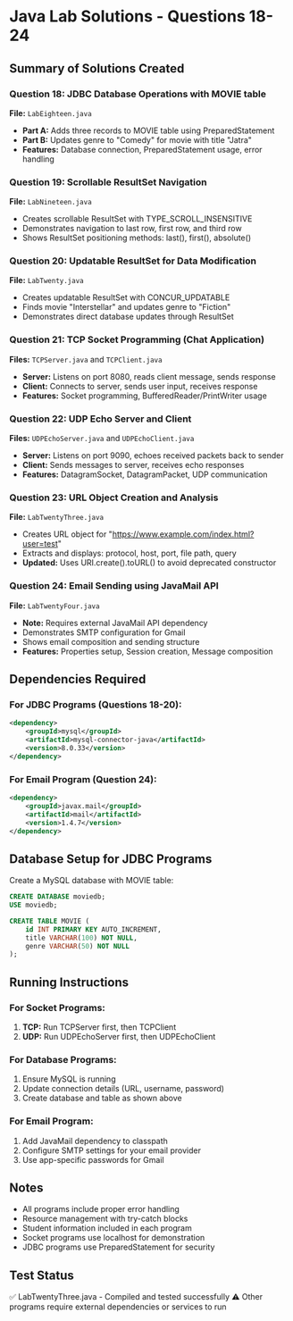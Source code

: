 # Java Lab Solutions - Questions 18-24

## Summary of Solutions Created

### Question 18: JDBC Database Operations with MOVIE table
**File:** `LabEighteen.java`
- **Part A:** Adds three records to MOVIE table using PreparedStatement
- **Part B:** Updates genre to "Comedy" for movie with title "Jatra"
- **Features:** Database connection, PreparedStatement usage, error handling

### Question 19: Scrollable ResultSet Navigation
**File:** `LabNineteen.java`
- Creates scrollable ResultSet with TYPE_SCROLL_INSENSITIVE
- Demonstrates navigation to last row, first row, and third row
- Shows ResultSet positioning methods: last(), first(), absolute()

### Question 20: Updatable ResultSet for Data Modification
**File:** `LabTwenty.java`
- Creates updatable ResultSet with CONCUR_UPDATABLE
- Finds movie "Interstellar" and updates genre to "Fiction"
- Demonstrates direct database updates through ResultSet

### Question 21: TCP Socket Programming (Chat Application)
**Files:** `TCPServer.java` and `TCPClient.java`
- **Server:** Listens on port 8080, reads client message, sends response
- **Client:** Connects to server, sends user input, receives response
- **Features:** Socket programming, BufferedReader/PrintWriter usage

### Question 22: UDP Echo Server and Client
**Files:** `UDPEchoServer.java` and `UDPEchoClient.java`
- **Server:** Listens on port 9090, echoes received packets back to sender
- **Client:** Sends messages to server, receives echo responses
- **Features:** DatagramSocket, DatagramPacket, UDP communication

### Question 23: URL Object Creation and Analysis
**File:** `LabTwentyThree.java`
- Creates URL object for "https://www.example.com/index.html?user=test"
- Extracts and displays: protocol, host, port, file path, query
- **Updated:** Uses URI.create().toURL() to avoid deprecated constructor

### Question 24: Email Sending using JavaMail API
**File:** `LabTwentyFour.java`
- **Note:** Requires external JavaMail API dependency
- Demonstrates SMTP configuration for Gmail
- Shows email composition and sending structure
- **Features:** Properties setup, Session creation, Message composition

## Dependencies Required

### For JDBC Programs (Questions 18-20):
```xml
<dependency>
    <groupId>mysql</groupId>
    <artifactId>mysql-connector-java</artifactId>
    <version>8.0.33</version>
</dependency>
```

### For Email Program (Question 24):
```xml
<dependency>
    <groupId>javax.mail</groupId>
    <artifactId>mail</artifactId>
    <version>1.4.7</version>
</dependency>
```

## Database Setup for JDBC Programs

Create a MySQL database with MOVIE table:
```sql
CREATE DATABASE moviedb;
USE moviedb;

CREATE TABLE MOVIE (
    id INT PRIMARY KEY AUTO_INCREMENT,
    title VARCHAR(100) NOT NULL,
    genre VARCHAR(50) NOT NULL
);
```

## Running Instructions

### For Socket Programs:
1. **TCP:** Run TCPServer first, then TCPClient
2. **UDP:** Run UDPEchoServer first, then UDPEchoClient

### For Database Programs:
1. Ensure MySQL is running
2. Update connection details (URL, username, password)
3. Create database and table as shown above

### For Email Program:
1. Add JavaMail dependency to classpath
2. Configure SMTP settings for your email provider
3. Use app-specific passwords for Gmail

## Notes
- All programs include proper error handling
- Resource management with try-catch blocks
- Student information included in each program
- Socket programs use localhost for demonstration
- JDBC programs use PreparedStatement for security

## Test Status
✅ LabTwentyThree.java - Compiled and tested successfully
⚠️ Other programs require external dependencies or services to run
